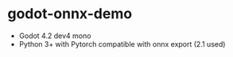 # godot-onnx-demo

- Godot 4.2 dev4 mono
- Python 3+ with Pytorch compatible with onnx export (2.1 used)
